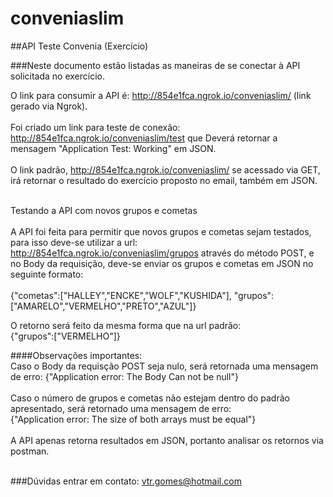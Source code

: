# conveniaslim

##API Teste Convenia (Exercício)

###Neste documento estão listadas as maneiras de se conectar à API solicitada no exercício.

O link para consumir a API é: http://854e1fca.ngrok.io/conveniaslim/ (link gerado via Ngrok).<br><br>
Foi criado um link para teste de conexão: http://854e1fca.ngrok.io/conveniaslim/test que Deverá retornar a mensagem "Application Test: Working" em JSON.<br><br>
O link padrão, http://854e1fca.ngrok.io/conveniaslim/  se acessado via GET, irá retornar o resultado do exercício proposto no email, também em JSON.<br><br>

Testando a API com novos grupos e cometas<br><br>
A API foi feita para permitir que novos grupos e cometas sejam testados, para isso deve-se utilizar a url: http://854e1fca.ngrok.io/conveniaslim/grupos através do método POST, e no Body da requisição, deve-se enviar os grupos e cometas em JSON no seguinte formato:<br><br>
{"cometas":["HALLEY","ENCKE","WOLF","KUSHIDA"],
"grupos":["AMARELO","VERMELHO","PRETO","AZUL"]}<br>

O retorno será feito da mesma forma que na url padrão: <br>
{"grupos":["VERMELHO"]}

####Observações importantes:<br>
Caso o Body da requisção POST seja nulo, será retornada uma mensagem de erro: {"Application error: The Body Can not be null"}<br><br>
Caso o número de grupos e cometas não estejam dentro do padrão apresentado, será retornado uma mensagem de erro:<br> {"Application error: The size of both arrays must be equal"}<br><br>
A API apenas retorna resultados em JSON, portanto analisar os retornos via postman.<br><br>

###Dúvidas entrar em contato: vtr.gomes@hotmail.com

